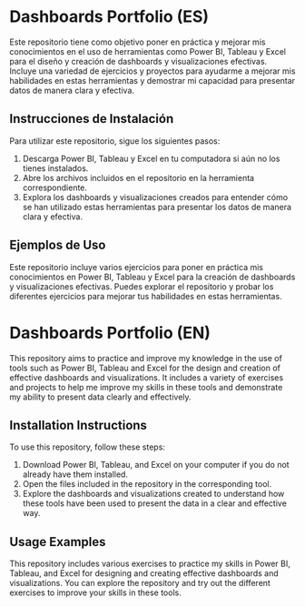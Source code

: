 # Dashboards Portfolio (ES)
Este repositorio tiene como objetivo poner en práctica y mejorar mis conocimientos en el uso de herramientas como Power BI, Tableau y Excel para el diseño y creación de dashboards y visualizaciones efectivas. Incluye una variedad de ejercicios y proyectos para ayudarme a mejorar mis habilidades en estas herramientas y demostrar mi capacidad para presentar datos de manera clara y efectiva.

## Instrucciones de Instalación
Para utilizar este repositorio, sigue los siguientes pasos:

1. Descarga Power BI, Tableau y Excel en tu computadora si aún no los tienes instalados.
2. Abre los archivos incluidos en el repositorio en la herramienta correspondiente.
3. Explora los dashboards y visualizaciones creados para entender cómo se han utilizado estas herramientas para presentar los datos de manera clara y efectiva.

## Ejemplos de Uso
Este repositorio incluye varios ejercicios para poner en práctica mis conocimientos en Power BI, Tableau y Excel para la creación de dashboards y visualizaciones efectivas. Puedes explorar el repositorio y probar los diferentes ejercicios para mejorar tus habilidades en estas herramientas.

# Dashboards Portfolio (EN)
This repository aims to practice and improve my knowledge in the use of tools such as Power BI, Tableau and Excel for the design and creation of effective dashboards and visualizations. It includes a variety of exercises and projects to help me improve my skills in these tools and demonstrate my ability to present data clearly and effectively.

## Installation Instructions
To use this repository, follow these steps:

1. Download Power BI, Tableau, and Excel on your computer if you do not already have them installed.
2. Open the files included in the repository in the corresponding tool.
3. Explore the dashboards and visualizations created to understand how these tools have been used to present the data in a clear and effective way.

## Usage Examples
This repository includes various exercises to practice my skills in Power BI, Tableau, and Excel for designing and creating effective dashboards and visualizations. You can explore the repository and try out the different exercises to improve your skills in these tools.
